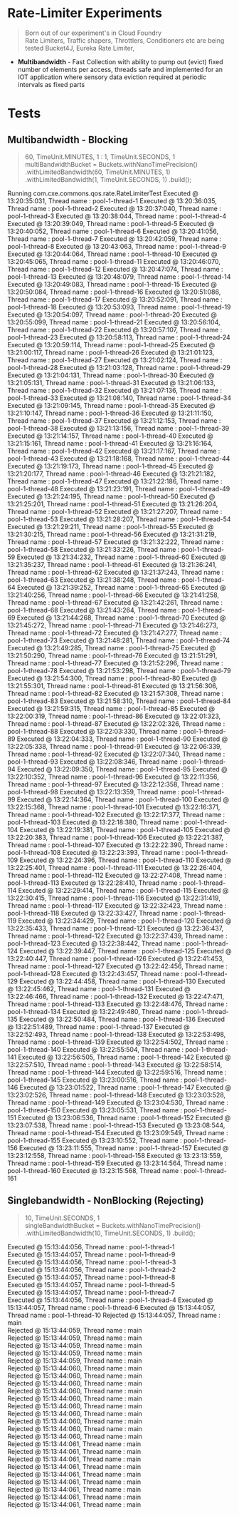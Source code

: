 Rate-Limiter Experiments
===================
> Born out of our experiment's in Cloud Foundry  
> Rate Limiters, Traffic shapers, Throttlers, Conditioners etc are being tested
> Bucket4J, Eureka Rate Limiter, 

+ **Multibandwidth** - Fast Collection with ability to pump out (evict) fixed number of elements per access, threads safe and implemented for an IOT application where sensory data eviction required at periodic intervals as fixed parts

Tests
=====
Multibandwidth - Blocking
------------
>60, TimeUnit.MINUTES, 1 : 1, TimeUnit.SECONDS, 1  
>multiBandwidthBucket = Buckets.withNanoTimePrecision()
>.withLimitedBandwidth(60, TimeUnit.MINUTES, 1)
>.withLimitedBandwidth(1, TimeUnit.SECONDS, 1)
>.build();

Running com.cxe.commons.qos.rate.RateLimiterTest
Executed @ 13:20:35:031, Thread name : pool-1-thread-1
Executed @ 13:20:36:035, Thread name : pool-1-thread-2
Executed @ 13:20:37:040, Thread name : pool-1-thread-3
Executed @ 13:20:38:044, Thread name : pool-1-thread-4
Executed @ 13:20:39:049, Thread name : pool-1-thread-5
Executed @ 13:20:40:052, Thread name : pool-1-thread-6
Executed @ 13:20:41:056, Thread name : pool-1-thread-7
Executed @ 13:20:42:059, Thread name : pool-1-thread-8
Executed @ 13:20:43:063, Thread name : pool-1-thread-9
Executed @ 13:20:44:064, Thread name : pool-1-thread-10
Executed @ 13:20:45:065, Thread name : pool-1-thread-11
Executed @ 13:20:46:070, Thread name : pool-1-thread-12
Executed @ 13:20:47:074, Thread name : pool-1-thread-13
Executed @ 13:20:48:079, Thread name : pool-1-thread-14
Executed @ 13:20:49:083, Thread name : pool-1-thread-15
Executed @ 13:20:50:084, Thread name : pool-1-thread-16
Executed @ 13:20:51:086, Thread name : pool-1-thread-17
Executed @ 13:20:52:091, Thread name : pool-1-thread-18
Executed @ 13:20:53:093, Thread name : pool-1-thread-19
Executed @ 13:20:54:097, Thread name : pool-1-thread-20
Executed @ 13:20:55:099, Thread name : pool-1-thread-21
Executed @ 13:20:56:104, Thread name : pool-1-thread-22
Executed @ 13:20:57:107, Thread name : pool-1-thread-23
Executed @ 13:20:58:113, Thread name : pool-1-thread-24
Executed @ 13:20:59:114, Thread name : pool-1-thread-25
Executed @ 13:21:00:117, Thread name : pool-1-thread-26
Executed @ 13:21:01:123, Thread name : pool-1-thread-27
Executed @ 13:21:02:124, Thread name : pool-1-thread-28
Executed @ 13:21:03:128, Thread name : pool-1-thread-29
Executed @ 13:21:04:131, Thread name : pool-1-thread-30
Executed @ 13:21:05:131, Thread name : pool-1-thread-31
Executed @ 13:21:06:133, Thread name : pool-1-thread-32
Executed @ 13:21:07:136, Thread name : pool-1-thread-33
Executed @ 13:21:08:140, Thread name : pool-1-thread-34
Executed @ 13:21:09:145, Thread name : pool-1-thread-35
Executed @ 13:21:10:147, Thread name : pool-1-thread-36
Executed @ 13:21:11:150, Thread name : pool-1-thread-37
Executed @ 13:21:12:153, Thread name : pool-1-thread-38
Executed @ 13:21:13:156, Thread name : pool-1-thread-39
Executed @ 13:21:14:157, Thread name : pool-1-thread-40
Executed @ 13:21:15:161, Thread name : pool-1-thread-41
Executed @ 13:21:16:164, Thread name : pool-1-thread-42
Executed @ 13:21:17:167, Thread name : pool-1-thread-43
Executed @ 13:21:18:168, Thread name : pool-1-thread-44
Executed @ 13:21:19:173, Thread name : pool-1-thread-45
Executed @ 13:21:20:177, Thread name : pool-1-thread-46
Executed @ 13:21:21:182, Thread name : pool-1-thread-47
Executed @ 13:21:22:186, Thread name : pool-1-thread-48
Executed @ 13:21:23:191, Thread name : pool-1-thread-49
Executed @ 13:21:24:195, Thread name : pool-1-thread-50
Executed @ 13:21:25:201, Thread name : pool-1-thread-51
Executed @ 13:21:26:204, Thread name : pool-1-thread-52
Executed @ 13:21:27:207, Thread name : pool-1-thread-53
Executed @ 13:21:28:207, Thread name : pool-1-thread-54
Executed @ 13:21:29:211, Thread name : pool-1-thread-55
Executed @ 13:21:30:215, Thread name : pool-1-thread-56
Executed @ 13:21:31:219, Thread name : pool-1-thread-57
Executed @ 13:21:32:222, Thread name : pool-1-thread-58
Executed @ 13:21:33:226, Thread name : pool-1-thread-59
Executed @ 13:21:34:232, Thread name : pool-1-thread-60
Executed @ 13:21:35:237, Thread name : pool-1-thread-61
Executed @ 13:21:36:241, Thread name : pool-1-thread-62
Executed @ 13:21:37:243, Thread name : pool-1-thread-63
Executed @ 13:21:38:248, Thread name : pool-1-thread-64
Executed @ 13:21:39:252, Thread name : pool-1-thread-65
Executed @ 13:21:40:256, Thread name : pool-1-thread-66
Executed @ 13:21:41:258, Thread name : pool-1-thread-67
Executed @ 13:21:42:261, Thread name : pool-1-thread-68
Executed @ 13:21:43:264, Thread name : pool-1-thread-69
Executed @ 13:21:44:268, Thread name : pool-1-thread-70
Executed @ 13:21:45:272, Thread name : pool-1-thread-71
Executed @ 13:21:46:273, Thread name : pool-1-thread-72
Executed @ 13:21:47:277, Thread name : pool-1-thread-73
Executed @ 13:21:48:281, Thread name : pool-1-thread-74
Executed @ 13:21:49:285, Thread name : pool-1-thread-75
Executed @ 13:21:50:290, Thread name : pool-1-thread-76
Executed @ 13:21:51:291, Thread name : pool-1-thread-77
Executed @ 13:21:52:296, Thread name : pool-1-thread-78
Executed @ 13:21:53:298, Thread name : pool-1-thread-79
Executed @ 13:21:54:300, Thread name : pool-1-thread-80
Executed @ 13:21:55:301, Thread name : pool-1-thread-81
Executed @ 13:21:56:306, Thread name : pool-1-thread-82
Executed @ 13:21:57:308, Thread name : pool-1-thread-83
Executed @ 13:21:58:310, Thread name : pool-1-thread-84
Executed @ 13:21:59:315, Thread name : pool-1-thread-85
Executed @ 13:22:00:319, Thread name : pool-1-thread-86
Executed @ 13:22:01:323, Thread name : pool-1-thread-87
Executed @ 13:22:02:326, Thread name : pool-1-thread-88
Executed @ 13:22:03:330, Thread name : pool-1-thread-89
Executed @ 13:22:04:333, Thread name : pool-1-thread-90
Executed @ 13:22:05:338, Thread name : pool-1-thread-91
Executed @ 13:22:06:339, Thread name : pool-1-thread-92
Executed @ 13:22:07:340, Thread name : pool-1-thread-93
Executed @ 13:22:08:346, Thread name : pool-1-thread-94
Executed @ 13:22:09:350, Thread name : pool-1-thread-95
Executed @ 13:22:10:352, Thread name : pool-1-thread-96
Executed @ 13:22:11:356, Thread name : pool-1-thread-97
Executed @ 13:22:12:358, Thread name : pool-1-thread-98
Executed @ 13:22:13:359, Thread name : pool-1-thread-99
Executed @ 13:22:14:364, Thread name : pool-1-thread-100
Executed @ 13:22:15:368, Thread name : pool-1-thread-101
Executed @ 13:22:16:371, Thread name : pool-1-thread-102
Executed @ 13:22:17:377, Thread name : pool-1-thread-103
Executed @ 13:22:18:380, Thread name : pool-1-thread-104
Executed @ 13:22:19:381, Thread name : pool-1-thread-105
Executed @ 13:22:20:383, Thread name : pool-1-thread-106
Executed @ 13:22:21:387, Thread name : pool-1-thread-107
Executed @ 13:22:22:390, Thread name : pool-1-thread-108
Executed @ 13:22:23:393, Thread name : pool-1-thread-109
Executed @ 13:22:24:396, Thread name : pool-1-thread-110
Executed @ 13:22:25:401, Thread name : pool-1-thread-111
Executed @ 13:22:26:404, Thread name : pool-1-thread-112
Executed @ 13:22:27:408, Thread name : pool-1-thread-113
Executed @ 13:22:28:410, Thread name : pool-1-thread-114
Executed @ 13:22:29:414, Thread name : pool-1-thread-115
Executed @ 13:22:30:415, Thread name : pool-1-thread-116
Executed @ 13:22:31:419, Thread name : pool-1-thread-117
Executed @ 13:22:32:423, Thread name : pool-1-thread-118
Executed @ 13:22:33:427, Thread name : pool-1-thread-119
Executed @ 13:22:34:429, Thread name : pool-1-thread-120
Executed @ 13:22:35:433, Thread name : pool-1-thread-121
Executed @ 13:22:36:437, Thread name : pool-1-thread-122
Executed @ 13:22:37:439, Thread name : pool-1-thread-123
Executed @ 13:22:38:442, Thread name : pool-1-thread-124
Executed @ 13:22:39:447, Thread name : pool-1-thread-125
Executed @ 13:22:40:447, Thread name : pool-1-thread-126
Executed @ 13:22:41:453, Thread name : pool-1-thread-127
Executed @ 13:22:42:456, Thread name : pool-1-thread-128
Executed @ 13:22:43:457, Thread name : pool-1-thread-129
Executed @ 13:22:44:458, Thread name : pool-1-thread-130
Executed @ 13:22:45:462, Thread name : pool-1-thread-131
Executed @ 13:22:46:466, Thread name : pool-1-thread-132
Executed @ 13:22:47:471, Thread name : pool-1-thread-133
Executed @ 13:22:48:476, Thread name : pool-1-thread-134
Executed @ 13:22:49:480, Thread name : pool-1-thread-135
Executed @ 13:22:50:484, Thread name : pool-1-thread-136
Executed @ 13:22:51:489, Thread name : pool-1-thread-137
Executed @ 13:22:52:493, Thread name : pool-1-thread-138
Executed @ 13:22:53:498, Thread name : pool-1-thread-139
Executed @ 13:22:54:502, Thread name : pool-1-thread-140
Executed @ 13:22:55:504, Thread name : pool-1-thread-141
Executed @ 13:22:56:505, Thread name : pool-1-thread-142
Executed @ 13:22:57:510, Thread name : pool-1-thread-143
Executed @ 13:22:58:514, Thread name : pool-1-thread-144
Executed @ 13:22:59:516, Thread name : pool-1-thread-145
Executed @ 13:23:00:516, Thread name : pool-1-thread-146
Executed @ 13:23:01:522, Thread name : pool-1-thread-147
Executed @ 13:23:02:526, Thread name : pool-1-thread-148
Executed @ 13:23:03:528, Thread name : pool-1-thread-149
Executed @ 13:23:04:530, Thread name : pool-1-thread-150
Executed @ 13:23:05:531, Thread name : pool-1-thread-151
Executed @ 13:23:06:536, Thread name : pool-1-thread-152
Executed @ 13:23:07:538, Thread name : pool-1-thread-153
Executed @ 13:23:08:544, Thread name : pool-1-thread-154
Executed @ 13:23:09:549, Thread name : pool-1-thread-155
Executed @ 13:23:10:552, Thread name : pool-1-thread-156
Executed @ 13:23:11:555, Thread name : pool-1-thread-157
Executed @ 13:23:12:558, Thread name : pool-1-thread-158
Executed @ 13:23:13:559, Thread name : pool-1-thread-159
Executed @ 13:23:14:564, Thread name : pool-1-thread-160
Executed @ 13:23:15:568, Thread name : pool-1-thread-161


Singlebandwidth - NonBlocking (Rejecting)
------------
>10, TimeUnit.SECONDS, 1  
>singleBandwidthBucket = Buckets.withNanoTimePrecision()
>.withLimitedBandwidth(10, TimeUnit.SECONDS, 1)
>.build();  

Executed @ 15:13:44:056, Thread name : pool-1-thread-1  
Executed @ 15:13:44:057, Thread name : pool-1-thread-9  
Executed @ 15:13:44:056, Thread name : pool-1-thread-3  
Executed @ 15:13:44:056, Thread name : pool-1-thread-2  
Executed @ 15:13:44:057, Thread name : pool-1-thread-8  
Executed @ 15:13:44:057, Thread name : pool-1-thread-5  
Executed @ 15:13:44:057, Thread name : pool-1-thread-7  
Executed @ 15:13:44:056, Thread name : pool-1-thread-4 
Executed @ 15:13:44:057, Thread name : pool-1-thread-6 
Executed @ 15:13:44:057, Thread name : pool-1-thread-10 
Rejected @ 15:13:44:057, Thread name : main  
Rejected @ 15:13:44:059, Thread name : main  
Rejected @ 15:13:44:059, Thread name : main  
Rejected @ 15:13:44:059, Thread name : main  
Rejected @ 15:13:44:059, Thread name : main  
Rejected @ 15:13:44:059, Thread name : main  
Rejected @ 15:13:44:060, Thread name : main  
Rejected @ 15:13:44:060, Thread name : main  
Rejected @ 15:13:44:060, Thread name : main  
Rejected @ 15:13:44:060, Thread name : main  
Rejected @ 15:13:44:060, Thread name : main  
Rejected @ 15:13:44:060, Thread name : main  
Rejected @ 15:13:44:060, Thread name : main  
Rejected @ 15:13:44:060, Thread name : main  
Rejected @ 15:13:44:060, Thread name : main  
Rejected @ 15:13:44:060, Thread name : main  
Rejected @ 15:13:44:061, Thread name : main  
Rejected @ 15:13:44:061, Thread name : main  
Rejected @ 15:13:44:061, Thread name : main  
Rejected @ 15:13:44:061, Thread name : main  
Rejected @ 15:13:44:061, Thread name : main  
Rejected @ 15:13:44:061, Thread name : main  
Rejected @ 15:13:44:061, Thread name : main  
Rejected @ 15:13:44:061, Thread name : main  
Rejected @ 15:13:44:061, Thread name : main  